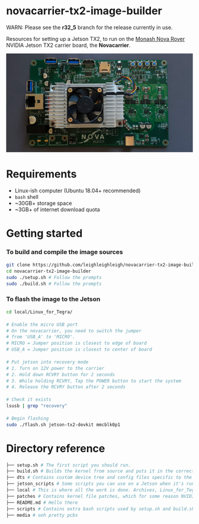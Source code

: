 # novacarrier-tx2-image-builder
WARN: Please see the **r32_5** branch for the release currently in use.

Resources for setting up a Jetson TX2, to run on the [Monash Nova Rover](https://www.novarover.space/) NVIDIA Jetson TX2 carrier board, the **Novacarrier**.

![novacarrier_v1](media/novacarrier_v1.jpg)

# Requirements
- Linux-ish computer (Ubuntu 18.04+ recommended)
- `bash` shell
- ~30GB+ storage space
- ~3GB+ of internet download quota

# Getting started
### To build and compile the image sources
```bash
git clone https://github.com/leighleighleigh/novacarrier-tx2-image-builder
cd novacarrier-tx2-image-builder
sudo ./setup.sh # Follow the prompts 
sudo ./build.sh # Follow the prompts
```
### To flash the image to the Jetson
```bash
cd local/Linux_for_Tegra/

# Enable the micro USB port
# On the novacarrier, you need to switch the jumper 
# from 'USB_A' to 'MICRO'. 
# MICRO = Jumper position is closest to edge of board
# USB_A = Jumper position is closest to center of board

# Put jetson into recovery mode
# 1. Turn on 12V power to the carrier
# 2. Hold down RCVRY button for 2 seconds
# 3. While holding RCVRY, Tap the POWER button to start the system
# 4. Release the RCVRY button after 2 seconds

# Check it exists
lsusb | grep "recovery"

# Begin flashing
sudo ./flash.sh jetson-tx2-devkit mmcblk0p1
```

# Directory reference
```bash
├── setup.sh # The first script you should run.
├── build.sh # Builds the kernel from source and puts it in the correct folder, so it can be flashed to the jetson
├── dts # Contains custom device tree and config files specific to the novacarrier - these are used during kernel compilation
├── jetson_scripts # Some scripts you can use on a Jetson when it's running, EG to setup the CAN interfaces.
├── local # This is where all the work is done. Archives, Linux_for_Tegra, and other files are put here. This folder is .gitignored.
├── patches # Contains kernel file patches, which for some reason NVIDIA hasn't implemented yet
├── README.md # Hello there
├── scripts # Contains extra bash scripts used by setup.sh and build.sh. Do not run these please.
├── media # ooh pretty pcbs
```
